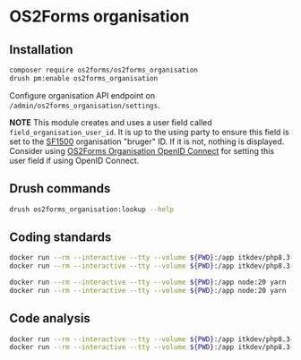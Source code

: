 # OS2Forms organisation

## Installation

```sh
composer require os2forms/os2forms_organisation
drush pm:enable os2forms_organisation
```

Configure organisation API endpoint on `/admin/os2forms_organisation/settings`.

**NOTE** This module creates and uses a user field called `field_organisation_user_id`.
It is up to the using party to ensure this field is set to the
[SF1500](https://digitaliseringskataloget.dk/integration/sf1500)
organisation "bruger" ID. If it is not, nothing is displayed.
Consider using [OS2Forms Organisation OpenID Connect](modules/os2forms_organisation_openid_connect/README.md)
for setting this user field if using OpenID Connect.

## Drush commands

```sh
drush os2forms_organisation:lookup --help
```

## Coding standards

```sh
docker run --rm --interactive --tty --volume ${PWD}:/app itkdev/php8.3-fpm:latest composer install
docker run --rm --interactive --tty --volume ${PWD}:/app itkdev/php8.3-fpm:latest composer coding-standards-check

docker run --rm --interactive --tty --volume ${PWD}:/app node:20 yarn --cwd /app install
docker run --rm --interactive --tty --volume ${PWD}:/app node:20 yarn --cwd /app coding-standards-check
```

## Code analysis

```sh
docker run --rm --interactive --tty --volume ${PWD}:/app itkdev/php8.3-fpm:latest composer install
docker run --rm --interactive --tty --volume ${PWD}:/app itkdev/php8.3-fpm:latest composer code-analysis
```
